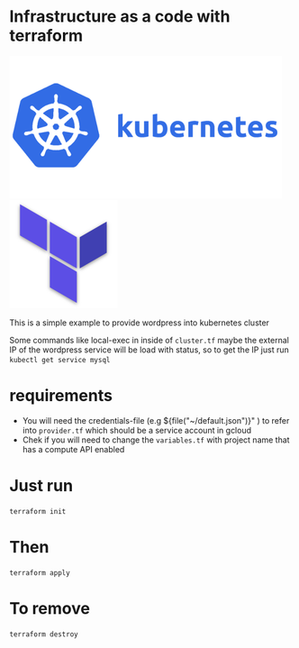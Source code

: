 
# Infrastructure as a code with terraform

![kubernetes](kubernetes.png)    ![terraform](terraform.png)

This is a simple example to provide wordpress into kubernetes cluster

Some commands like local-exec in inside of `cluster.tf` maybe the external IP of the wordpress service will be load with <pending> status, so to get the IP just run `kubectl get service mysql`

# requirements

- You will need the credentials-file (e.g ${file("~/default.json")}" ) to refer into `provider.tf` which should be a service account in gcloud
- Chek if you will need to change the `variables.tf` with project name that has a compute API enabled

# Just run

`terraform init`

# Then

`terraform apply`

# To remove

`terraform destroy`
